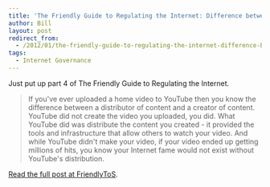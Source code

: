 ```yaml
---
title: 'The Friendly Guide to Regulating the Internet: Difference between a Distributor and a Creator'
author: Bill
layout: post
redirect_from:
  - /2012/01/the-friendly-guide-to-regulating-the-internet-difference-between-a-distributor-and-a-creator/
tags:
  - Internet Governance
---
```

Just put up part 4 of The Friendly Guide to Regulating the Internet.

> If you've ever uploaded a home video to YouTube then you know the difference
> between a distributor of content and a creator of content. YouTube did not
> create the video you uploaded, you did. What YouTube did was distribute the
> content you created - it provided the tools and infrastructure that allow
> others to watch your video. And while YouTube didn't make your video, if your
> video ended up getting millions of hits, you know your Internet fame would
> not exist without YouTube's distribution.

[Read the full post at FriendlyToS](http://blog.friendlytos.org/?p=99).
